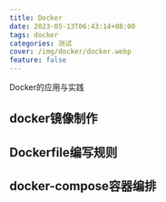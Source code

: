 ```yaml
---
title: Docker
date: 2023-05-13T06:43:14+08:00
tags: docker
categories: 测试
cover: /img/docker/docker.webp
feature: false
---
```


Docker的应用与实践

## docker镜像制作

## Dockerfile编写规则

## docker-compose容器编排
